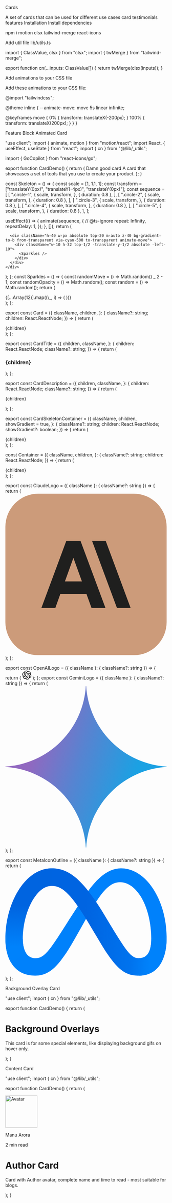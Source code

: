 Cards

A set of cards that can be used for different use cases
card
testimonials
features
Installation
Install dependencies

npm i motion clsx tailwind-merge react-icons

Add util file
lib/utils.ts

import { ClassValue, clsx } from "clsx";
import { twMerge } from "tailwind-merge";

export function cn(...inputs: ClassValue[]) {
return twMerge(clsx(inputs));
}

Add animations to your CSS file

Add these animations to your CSS file:

@import "tailwindcss";

@theme inline {
--animate-move: move 5s linear infinite;

@keyframes move {
0% {
transform: translateX(-200px);
}
100% {
transform: translateX(200px);
}
}
}

Feature Block Animated Card

"use client";
import { animate, motion } from "motion/react";
import React, { useEffect, useState } from "react";
import { cn } from "@/lib/\_utils";

import { GoCopilot } from "react-icons/go";

export function CardDemo() {
return (
<Card>
<CardSkeletonContainer>
<Skeleton />
</CardSkeletonContainer>
<CardTitle>Damn good card</CardTitle>
<CardDescription>
A card that showcases a set of tools that you use to create your
product.
</CardDescription>
</Card>
);
}

const Skeleton = () => {
const scale = [1, 1.1, 1];
const transform = ["translateY(0px)", "translateY(-4px)", "translateY(0px)"];
const sequence = [
[
".circle-1",
{
scale,
transform,
},
{ duration: 0.8 },
],
[
".circle-2",
{
scale,
transform,
},
{ duration: 0.8 },
],
[
".circle-3",
{
scale,
transform,
},
{ duration: 0.8 },
],
[
".circle-4",
{
scale,
transform,
},
{ duration: 0.8 },
],
[
".circle-5",
{
scale,
transform,
},
{ duration: 0.8 },
],
];

useEffect(() => {
animate(sequence, {
// @ts-ignore
repeat: Infinity,
repeatDelay: 1,
});
}, []);
return (

<div className="p-8 overflow-hidden h-full relative flex items-center justify-center">
<div className="flex flex-row shrink-0 justify-center items-center gap-2">
<Container className="h-8 w-8 circle-1">
<ClaudeLogo className="h-4 w-4 " />
</Container>
<Container className="h-12 w-12 circle-2">
<GoCopilot className="h-6 w-6 dark:text-white" />
</Container>
<Container className="circle-3">
<OpenAILogo className="h-8 w-8 dark:text-white" />
</Container>
<Container className="h-12 w-12 circle-4">
<MetaIconOutline className="h-6 w-6 " />
</Container>
<Container className="h-8 w-8 circle-5">
<GeminiLogo className="h-4 w-4 " />
</Container>
</div>

      <div className="h-40 w-px absolute top-20 m-auto z-40 bg-gradient-to-b from-transparent via-cyan-500 to-transparent animate-move">
        <div className="w-10 h-32 top-1/2 -translate-y-1/2 absolute -left-10">
          <Sparkles />
        </div>
      </div>
    </div>

);
};
const Sparkles = () => {
const randomMove = () => Math.random() \_ 2 - 1;
const randomOpacity = () => Math.random();
const random = () => Math.random();
return (

<div className="absolute inset-0">
{[...Array(12)].map((\_, i) => (
<motion.span
key={`star-${i}`}
animate={{
top: `calc(${random() _ 100}% + ${randomMove()}px)`,
            left: `calc(${random() _ 100}% + ${randomMove()}px)`,
opacity: randomOpacity(),
scale: [1, 1.2, 0],
}}
transition={{
duration: random() _ 2 + 4,
repeat: Infinity,
ease: "linear",
}}
style={{
            position: "absolute",
            top: `${random() * 100}%`,
            left: `${random() * 100}%`,
            width: `2px`,
            height: `2px`,
            borderRadius: "50%",
            zIndex: 1,
          }}
className="inline-block bg-black dark:bg-white" ></motion.span>
))}
</div>
);
};

export const Card = ({
className,
children,
}: {
className?: string;
children: React.ReactNode;
}) => {
return (

<div
className={cn(
"max-w-sm w-full mx-auto p-8 rounded-xl border border-[rgba(255,255,255,0.10)] dark:bg-[rgba(40,40,40,0.70)] bg-gray-100 shadow-[2px_4px_16px_0px_rgba(248,248,248,0.06)_inset] group",
className
)} >
{children}
</div>
);
};

export const CardTitle = ({
children,
className,
}: {
children: React.ReactNode;
className?: string;
}) => {
return (

<h3
className={cn(
"text-lg font-semibold text-gray-800 dark:text-white py-2",
className
)} >
{children}
</h3>
);
};

export const CardDescription = ({
children,
className,
}: {
children: React.ReactNode;
className?: string;
}) => {
return (

<p
className={cn(
"text-sm font-normal text-neutral-600 dark:text-neutral-400 max-w-sm",
className
)} >
{children}
</p>
);
};

export const CardSkeletonContainer = ({
className,
children,
showGradient = true,
}: {
className?: string;
children: React.ReactNode;
showGradient?: boolean;
}) => {
return (

<div
className={cn(
"h-[15rem] md:h-[20rem] rounded-xl z-40",
className,
showGradient &&
"bg-neutral-300 dark:bg-[rgba(40,40,40,0.70)] [mask-image:radial-gradient(50%_50%_at_50%_50%,white_0%,transparent_100%)]"
)} >
{children}
</div>
);
};

const Container = ({
className,
children,
}: {
className?: string;
children: React.ReactNode;
}) => {
return (

<div
className={cn(
`h-16 w-16 rounded-full flex items-center justify-center bg-[rgba(248,248,248,0.01)]
    shadow-[0px_0px_8px_0px_rgba(248,248,248,0.25)_inset,0px_32px_24px_-16px_rgba(0,0,0,0.40)]
    `,
className
)} >
{children}
</div>
);
};

export const ClaudeLogo = ({ className }: { className?: string }) => {
return (
<svg
      xmlns="http://www.w3.org/2000/svg"
      shapeRendering="geometricPrecision"
      textRendering="geometricPrecision"
      imageRendering="optimizeQuality"
      fillRule="evenodd"
      clipRule="evenodd"
      viewBox="0 0 512 512"
      className={className}
    >
<rect fill="#CC9B7A" width="512" height="512" rx="104.187" ry="105.042" />
<path
        fill="#1F1F1E"
        fillRule="nonzero"
        d="M318.663 149.787h-43.368l78.952 212.423 43.368.004-78.952-212.427zm-125.326 0l-78.952 212.427h44.255l15.932-44.608 82.846-.004 16.107 44.612h44.255l-79.126-212.427h-45.317zm-4.251 128.341l26.91-74.701 27.083 74.701h-53.993z"
      />
</svg>
);
};

export const OpenAILogo = ({ className }: { className?: string }) => {
return (
<svg
      className={className}
      width="28"
      viewBox="0 0 28 28"
      fill="none"
      xmlns="http://www.w3.org/2000/svg"
    >
<path
        d="M26.153 11.46a6.888 6.888 0 0 0-.608-5.73 7.117 7.117 0 0 0-3.29-2.93 7.238 7.238 0 0 0-4.41-.454 7.065 7.065 0 0 0-2.41-1.742A7.15 7.15 0 0 0 12.514 0a7.216 7.216 0 0 0-4.217 1.346 7.061 7.061 0 0 0-2.603 3.539 7.12 7.12 0 0 0-2.734 1.188A7.012 7.012 0 0 0 .966 8.268a6.979 6.979 0 0 0 .88 8.273 6.89 6.89 0 0 0 .607 5.729 7.117 7.117 0 0 0 3.29 2.93 7.238 7.238 0 0 0 4.41.454 7.061 7.061 0 0 0 2.409 1.742c.92.404 1.916.61 2.923.604a7.215 7.215 0 0 0 4.22-1.345 7.06 7.06 0 0 0 2.605-3.543 7.116 7.116 0 0 0 2.734-1.187 7.01 7.01 0 0 0 1.993-2.196 6.978 6.978 0 0 0-.884-8.27Zm-10.61 14.71c-1.412 0-2.505-.428-3.46-1.215.043-.023.119-.064.168-.094l5.65-3.22a.911.911 0 0 0 .464-.793v-7.86l2.389 1.36a.087.087 0 0 1 .046.065v6.508c0 2.952-2.491 5.248-5.257 5.248ZM4.062 21.354a5.17 5.17 0 0 1-.635-3.516c.042.025.115.07.168.1l5.65 3.22a.928.928 0 0 0 .928 0l6.898-3.93v2.72a.083.083 0 0 1-.034.072l-5.711 3.255a5.386 5.386 0 0 1-4.035.522 5.315 5.315 0 0 1-3.23-2.443ZM2.573 9.184a5.283 5.283 0 0 1 2.768-2.301V13.515a.895.895 0 0 0 .464.793l6.897 3.93-2.388 1.36a.087.087 0 0 1-.08.008L4.52 16.349a5.262 5.262 0 0 1-2.475-3.185 5.192 5.192 0 0 1 .527-3.98Zm19.623 4.506-6.898-3.93 2.388-1.36a.087.087 0 0 1 .08-.008l5.713 3.255a5.28 5.28 0 0 1 2.054 2.118 5.19 5.19 0 0 1-.488 5.608 5.314 5.314 0 0 1-2.39 1.742v-6.633a.896.896 0 0 0-.459-.792Zm2.377-3.533a7.973 7.973 0 0 0-.168-.099l-5.65-3.22a.93.93 0 0 0-.928 0l-6.898 3.93V8.046a.083.083 0 0 1 .034-.072l5.712-3.251a5.375 5.375 0 0 1 5.698.241 5.262 5.262 0 0 1 1.865 2.28c.39.92.506 1.93.335 2.913ZM9.631 15.009l-2.39-1.36a.083.083 0 0 1-.046-.065V7.075c.001-.997.29-1.973.832-2.814a5.297 5.297 0 0 1 2.231-1.935 5.382 5.382 0 0 1 5.659.72 4.89 4.89 0 0 0-.168.093l-5.65 3.22a.913.913 0 0 0-.465.793l-.003 7.857Zm1.297-2.76L14 10.5l3.072 1.75v3.5L14 17.499l-3.072-1.75v-3.5Z"
        fill="currentColor"
      ></path>
</svg>
);
};
export const GeminiLogo = ({ className }: { className?: string }) => {
return (
<svg
      fill="none"
      xmlns="http://www.w3.org/2000/svg"
      viewBox="0 0 16 16"
      className={className}
    >
<path
        d="M16 8.016A8.522 8.522 0 008.016 16h-.032A8.521 8.521 0 000 8.016v-.032A8.521 8.521 0 007.984 0h.032A8.522 8.522 0 0016 7.984v.032z"
        fill="url(#prefix__paint0_radial_980_20147)"
      />
<defs>
<radialGradient
          id="prefix__paint0_radial_980_20147"
          cx="0"
          cy="0"
          r="1"
          gradientUnits="userSpaceOnUse"
          gradientTransform="matrix(16.1326 5.4553 -43.70045 129.2322 1.588 6.503)"
        >
<stop offset=".067" stop-color="#9168C0" />
<stop offset=".343" stop-color="#5684D1" />
<stop offset=".672" stop-color="#1BA1E3" />
</radialGradient>
</defs>
</svg>
);
};

export const MetaIconOutline = ({ className }: { className?: string }) => {
return (
<svg
      id="Layer_1"
      data-name="Layer 1"
      xmlns="http://www.w3.org/2000/svg"
      viewBox="0 0 287.56 191"
      className={className}
    >
<defs>
<linearGradient
          id="linear-gradient"
          x1="62.34"
          y1="101.45"
          x2="260.34"
          y2="91.45"
          gradientTransform="matrix(1, 0, 0, -1, 0, 192)"
          gradientUnits="userSpaceOnUse"
        >
<stop offset="0" stop-color="#0064e1" />
<stop offset="0.4" stop-color="#0064e1" />
<stop offset="0.83" stop-color="#0073ee" />
<stop offset="1" stop-color="#0082fb" />
</linearGradient>
<linearGradient
          id="linear-gradient-2"
          x1="41.42"
          y1="53"
          x2="41.42"
          y2="126"
          gradientTransform="matrix(1, 0, 0, -1, 0, 192)"
          gradientUnits="userSpaceOnUse"
        >
<stop offset="0" stop-color="#0082fb" />
<stop offset="1" stop-color="#0064e0" />
</linearGradient>
</defs>
<path
        fill="#0081fb"
        d="M31.06,126c0,11,2.41,19.41,5.56,24.51A19,19,0,0,0,53.19,160c8.1,0,15.51-2,29.79-21.76,11.44-15.83,24.92-38,34-52l15.36-23.6c10.67-16.39,23-34.61,37.18-47C181.07,5.6,193.54,0,206.09,0c21.07,0,41.14,12.21,56.5,35.11,16.81,25.08,25,56.67,25,89.27,0,19.38-3.82,33.62-10.32,44.87C271,180.13,258.72,191,238.13,191V160c17.63,0,22-16.2,22-34.74,0-26.42-6.16-55.74-19.73-76.69-9.63-14.86-22.11-23.94-35.84-23.94-14.85,0-26.8,11.2-40.23,31.17-7.14,10.61-14.47,23.54-22.7,38.13l-9.06,16c-18.2,32.27-22.81,39.62-31.91,51.75C84.74,183,71.12,191,53.19,191c-21.27,0-34.72-9.21-43-23.09C3.34,156.6,0,141.76,0,124.85Z"
      />
<path
        fill="url(#linear-gradient)"
        d="M24.49,37.3C38.73,15.35,59.28,0,82.85,0c13.65,0,27.22,4,41.39,15.61,15.5,12.65,32,33.48,52.63,67.81l7.39,12.32c17.84,29.72,28,45,33.93,52.22,7.64,9.26,13,12,19.94,12,17.63,0,22-16.2,22-34.74l27.4-.86c0,19.38-3.82,33.62-10.32,44.87C271,180.13,258.72,191,238.13,191c-12.8,0-24.14-2.78-36.68-14.61-9.64-9.08-20.91-25.21-29.58-39.71L146.08,93.6c-12.94-21.62-24.81-37.74-31.68-45C107,40.71,97.51,31.23,82.35,31.23c-12.27,0-22.69,8.61-31.41,21.78Z"
      />
<path
        fill="url(#linear-gradient-2)"
        d="M82.35,31.23c-12.27,0-22.69,8.61-31.41,21.78C38.61,71.62,31.06,99.34,31.06,126c0,11,2.41,19.41,5.56,24.51L10.14,167.91C3.34,156.6,0,141.76,0,124.85,0,94.1,8.44,62.05,24.49,37.3,38.73,15.35,59.28,0,82.85,0Z"
      />
</svg>
);
};

Background Overlay Card

"use client";
import { cn } from "@/lib/\_utils";

export function CardDemo() {
return (

<div className="max-w-xs w-full">
<div
className={cn(
"group w-full cursor-pointer overflow-hidden relative card h-96 rounded-md shadow-xl mx-auto flex flex-col justify-end p-4 border border-transparent dark:border-neutral-800",
"bg-[url(https://images.unsplash.com/photo-1476842634003-7dcca8f832de?ixid=MnwxMjA3fDB8MHxwaG90by1wYWdlfHx8fGVufDB8fHx8&ixlib=rb-1.2.1&auto=format&fit=crop&w=1650&q=80)] bg-cover",
// Preload hover image by setting it in a pseudo-element
"before:bg-[url(https://i.giphy.com/media/v1.Y2lkPTc5MGI3NjExNWlodTF3MjJ3NnJiY3Rlc2J0ZmE0c28yeWoxc3gxY2VtZzA5ejF1NSZlcD12MV9pbnRlcm5hbF9naWZfYnlfaWQmY3Q9Zw/syEfLvksYQnmM/giphy.gif)] before:fixed before:inset-0 before:opacity-0 before:z-[-1]",
"hover:bg-[url(https://i.giphy.com/media/v1.Y2lkPTc5MGI3NjExNWlodTF3MjJ3NnJiY3Rlc2J0ZmE0c28yeWoxc3gxY2VtZzA5ejF1NSZlcD12MV9pbnRlcm5hbF9naWZfYnlfaWQmY3Q9Zw/syEfLvksYQnmM/giphy.gif)]",
"hover:after:content-[''] hover:after:absolute hover:after:inset-0 hover:after:bg-black hover:after:opacity-50",
"transition-all duration-500"
)} >
<div className="text relative z-50">
<h1 className="font-bold text-xl md:text-3xl text-gray-50 relative">
Background Overlays
</h1>
<p className="font-normal text-base text-gray-50 relative my-4">
This card is for some special elements, like displaying background
gifs on hover only.
</p>
</div>
</div>
</div>
);
}

Content Card

"use client";
import { cn } from "@/lib/\_utils";

export function CardDemo() {
return (

<div className="max-w-xs w-full group/card">
<div
className={cn(
" cursor-pointer overflow-hidden relative card h-96 rounded-md shadow-xl max-w-sm mx-auto backgroundImage flex flex-col justify-between p-4",
"bg-[url(https://images.unsplash.com/photo-1544077960-604201fe74bc?ixid=MnwxMjA3fDB8MHxwaG90by1wYWdlfHx8fGVufDB8fHx8&ixlib=rb-1.2.1&auto=format&fit=crop&w=1651&q=80)] bg-cover"
)} >
<div className="absolute w-full h-full top-0 left-0 transition duration-300 group-hover/card:bg-black opacity-60"></div>
<div className="flex flex-row items-center space-x-4 z-10">
<img
            height="100"
            width="100"
            alt="Avatar"
            src="/manu.png"
            className="h-10 w-10 rounded-full border-2 object-cover"
          />
<div className="flex flex-col">
<p className="font-normal text-base text-gray-50 relative z-10">
Manu Arora
</p>
<p className="text-sm text-gray-400">2 min read</p>
</div>
</div>
<div className="text content">
<h1 className="font-bold text-xl md:text-2xl text-gray-50 relative z-10">
Author Card
</h1>
<p className="font-normal text-sm text-gray-50 relative z-10 my-4">
Card with Author avatar, complete name and time to read - most
suitable for blogs.
</p>
</div>
</div>
</div>
);
}
